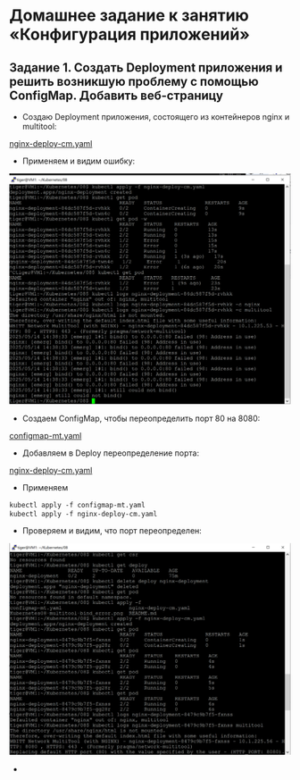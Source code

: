 # Домашнее задание к занятию «Конфигурация приложений»

## Задание 1. Создать Deployment приложения и решить возникшую проблему с помощью ConfigMap. Добавить веб-страницу

* Создаю Deployment приложения, состоящего из контейнеров nginx и multitool:

[nginx-deploy-cm.yaml](https://github.com/A-Tagir/kubernetes/blob/a0ac159dca814c40db3744aa998580af23a2349b/08/nginx-deploy-cm.yaml)

* Применяем и видим ошибку:

![Multitool_bind_error](https://github.com/A-Tagir/kubernetes/blob/main/08/Kubernetes08-multitool-bind_error.png)

* Создаем ConfigMap, чтобы переопределить порт 80 на 8080:

[configmap-mt.yaml](https://github.com/A-Tagir/kubernetes/blob/main/08/configmap-mt.yaml)

* Добавляем в Deploy переопределение порта:

[nginx-deploy-cm.yaml](https://github.com/A-Tagir/kubernetes/blob/9eba85ccdf0a1f3bb78bb4be924fd86c0fb49b9f/08/nginx-deploy-cm.yaml)

* Применяем 
```
kubectl apply -f configmap-mt.yaml
kubectl apply -f nginx-deploy-cm.yaml
```
* Проверяем и видим, что порт переопределен:

![config-map-ok](https://github.com/A-Tagir/kubernetes/blob/main/08/Kubernetes08-multitool-configmap_ok.png)

* 